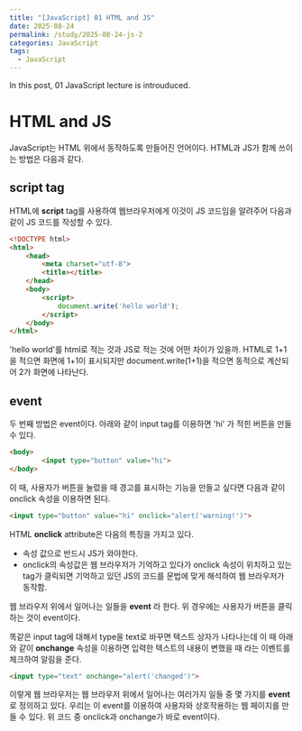 ```yaml
---
title: "[JavaScript] 01 HTML and JS"
date: 2025-08-24
permalink: /study/2025-08-24-js-2
categories: JavaScript
tags: 
  - JavaScript
---
```


In this post, 01 JavaScript lecture is introuduced. 



# HTML and JS

JavaScript는 HTML 위에서 동작하도록 만들어진 언어이다. HTML과 JS가 함께 쓰이는 방법은 다음과 같다.

## script tag

HTML에 **script** tag를 사용하여 웹브라우저에게 이것이 JS 코드임을 알려주어 다음과 같이 JS 코드를 작성할 수 있다. 

 ```html
 <!DOCTYPE html>
 <html>
     <head>
         <meta charset="utf-8">
         <title></title>
     </head>
     <body>
         <script>
             document.write('hello world');
         </script>
     </body>
 </html>
 ```

'hello world'를 html로 적는 것과 JS로 적는 것에 어떤 차이가 있을까. HTML로 1+1을 적으면 화면에 1+1이 표시되지만 document.write(1+1)을 적으면 동적으로 계산되어 2가 화면에 나타난다.

## event

두 번째 방법은 event이다. 아래와 같이 input tag를 이용하면 'hi' 가 적힌 버튼을 만들 수 있다.

```html
<body>
        <input type="button" value="hi">
</body>
```

이 때, 사용자가 버튼을 눌렀을 때 경고를 표시하는 기능을 만들고 싶다면 다음과 같이 onclick 속성을 이용하면 된다.

```html
<input type="button" value="hi" onclick="alert('warning!')">
```

HTML **onclick** attribute은 다음의 특징을 가지고 있다.

- 속성 값으로 반드시 JS가 와야한다.
- onclick의 속성값은 웹 브라우저가 기억하고 있다가 onclick 속성이 위치하고 있는 tag가 클릭되면 기억하고 있던 JS의 코드를 문법에 맞게 해석하여 웹 브라우저가 동작함.

웹 브라우저 위에서 일어나는 일들을 **event** 라 한다.  위 경우에는 사용자가 버튼을 클릭하는 것이 event이다.  

똑같은 input tag에 대해서 type을 text로 바꾸면 텍스트 상자가 나타나는데 이 때 아래와 같이 **onchange** 속성을 이용하면 입력한 텍스트의 내용이 변했을 때 라는 이벤트를 체크하여 알림을 준다.

```html
<input type="text" onchange="alert('changed')">
```

이렇게 웹 브라우저는 웹 브라우저 위에서 일어나는 여러가지 일들 중 몇 가지를 **event** 로 정의하고 있다. 우리는 이 event를 이용하여 사용자와 상호작용하는 웹 페이지를 만들 수 있다. 위 코드 중 onclick과 onchange가 바로 event이다.